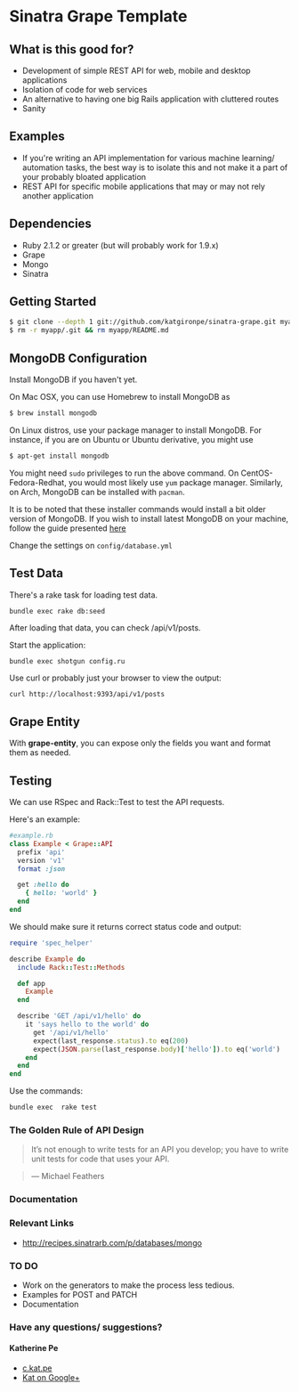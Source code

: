 # Sinatra Grape Template

## What is this good for?

* Development of simple REST API for web, mobile and desktop applications
* Isolation of code for web services
* An alternative to having one big Rails application with cluttered routes
* Sanity

## Examples

* If you're writing an API implementation for various machine learning/ automation tasks, the best way is to isolate this and not make it a part of your probably bloated application
* REST API for specific mobile applications that may or may not rely another application

## Dependencies

* Ruby 2.1.2 or greater (but will probably work for 1.9.x)
* Grape
* Mongo
* Sinatra

## Getting Started

``` bash
$ git clone --depth 1 git://github.com/katgironpe/sinatra-grape.git myapp
$ rm -r myapp/.git && rm myapp/README.md
```

## MongoDB Configuration

Install MongoDB if you haven't yet.

On Mac OSX, you can use Homebrew to install MongoDB as

```bash
$ brew install mongodb
```

On Linux distros, use your package manager to install MongoDB. For instance, if you are on Ubuntu or Ubuntu derivative, you might use

```bash
$ apt-get install mongodb
```
You might need `sudo` privileges to run the above command. On CentOS-Fedora-Redhat, you would most likely use `yum` package manager. Similarly, on Arch, MongoDB can be installed with `pacman`.

It is to be noted that these installer commands would install a bit older version of MongoDB. If you wish to install latest MongoDB on your machine, follow the guide presented [here](https://www.mongodb.com/download-center#community)

Change the settings on `config/database.yml`


## Test Data

There's a rake task for loading test data.

```bash
bundle exec rake db:seed
```

After loading that data, you can check /api/v1/posts.

Start the application:

```
bundle exec shotgun config.ru
```

Use curl or probably just your browser to view the output:

```
curl http://localhost:9393/api/v1/posts
```

## Grape Entity

With **grape-entity**, you can expose only the fields you want and format them as needed.

## Testing

We can use RSpec and Rack::Test to test the API requests.

Here's an example:

```ruby
#example.rb
class Example < Grape::API
  prefix 'api'
  version 'v1'
  format :json

  get :hello do
    { hello: 'world' }
  end
end
```

We should make sure it returns correct status code and output:

```ruby
require 'spec_helper'

describe Example do
  include Rack::Test::Methods

  def app
    Example
  end

  describe 'GET /api/v1/hello' do
    it 'says hello to the world' do
      get '/api/v1/hello'
      expect(last_response.status).to eq(200)
      expect(JSON.parse(last_response.body)['hello']).to eq('world')
    end
  end
end
```

Use the commands:

```bash
bundle exec  rake test
```

### The Golden Rule of API Design

> It’s not enough to write tests for an API you develop; you have to write unit tests for code that uses your API.

> — Michael Feathers

### Documentation


### Relevant Links
  * http://recipes.sinatrarb.com/p/databases/mongo

### TO DO

* Work on the generators to make the process less tedious.
* Examples for POST and PATCH
* Documentation


### Have any questions/ suggestions?

#### Katherine Pe
* <a href='https://c.kat.pe' target='_blank'>c.kat.pe</a>
* <a href='https://google.com/+katherinepe' target='_blank'>Kat on Google+</a>
